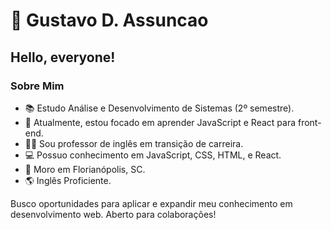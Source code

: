 # 👋 Gustavo D. Assuncao

## Hello, everyone!


### Sobre Mim

- 📚 Estudo Análise e Desenvolvimento de Sistemas (2º semestre).
- 🌱 Atualmente, estou focado em aprender JavaScript e React para front-end.
- 👨‍🏫 Sou professor de inglês em transição de carreira.
- 💻 Possuo conhecimento em JavaScript, CSS, HTML, e React.
- 🏡 Moro em Florianópolis, SC.
- 🌎 Inglês Proficiente.

Busco oportunidades para aplicar e expandir meu conhecimento em desenvolvimento web. Aberto para colaborações!
